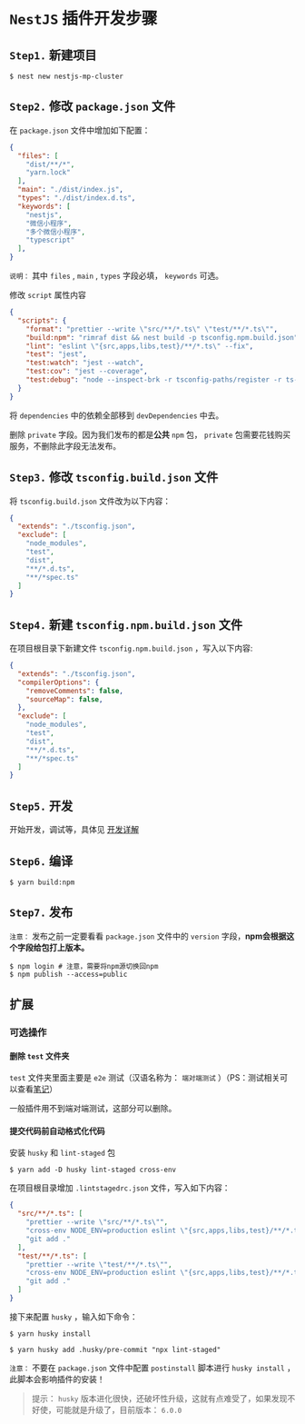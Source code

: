 # `NestJS` 插件开发步骤

## `Step1.` 新建项目

``` shell
$ nest new nestjs-mp-cluster
```

## `Step2.` 修改 `package.json` 文件

在 `package.json` 文件中增加如下配置：

``` json
{
  "files": [
    "dist/**/*",
    "yarn.lock"
  ],
  "main": "./dist/index.js",
  "types": "./dist/index.d.ts",
  "keywords": [
    "nestjs",
    "微信小程序",
    "多个微信小程序",
    "typescript"
  ],
}
```

`说明：` 其中 `files` , `main` , `types` 字段必填， `keywords` 可选。

修改 `script` 属性内容

``` json
{
  "scripts": {
    "format": "prettier --write \"src/**/*.ts\" \"test/**/*.ts\"",
    "build:npm": "rimraf dist && nest build -p tsconfig.npm.build.json",
    "lint": "eslint \"{src,apps,libs,test}/**/*.ts\" --fix",
    "test": "jest",
    "test:watch": "jest --watch",
    "test:cov": "jest --coverage",
    "test:debug": "node --inspect-brk -r tsconfig-paths/register -r ts-node/register node_modules/.bin/jest --runInBand"
  }
}
```

将 `dependencies` 中的依赖全部移到 `devDependencies` 中去。

删除 `private` 字段。因为我们发布的都是**公共** `npm` 包， `private` 包需要花钱购买服务，不删除此字段无法发布。

## `Step3.` 修改 `tsconfig.build.json` 文件

将 `tsconfig.build.json` 文件改为以下内容：

``` json
{
  "extends": "./tsconfig.json",
  "exclude": [
    "node_modules",
    "test",
    "dist",
    "**/*.d.ts",
    "**/*spec.ts"
  ]
}
```

## `Step4.` 新建 `tsconfig.npm.build.json` 文件

在项目根目录下新建文件 `tsconfig.npm.build.json` ，写入以下内容:

``` json
{
  "extends": "./tsconfig.json",
  "compilerOptions": {
    "removeComments": false,
    "sourceMap": false,
  },
  "exclude": [
    "node_modules",
    "test",
    "dist",
    "**/*.d.ts",
    "**/*spec.ts"
  ]
}
```

## `Step5.` 开发

开始开发，调试等，具体见 [开发详解](开发详解.md)

## `Step6.` 编译

``` shell
$ yarn build:npm
```

## `Step7.` 发布

`注意：` 发布之前一定要看看 `package.json` 文件中的 `version` 字段，**npm会根据这个字段给包打上版本。**

``` shell
$ npm login # 注意，需要将npm源切换回npm
$ npm publish --access=public 
```

## 扩展

### 可选操作

#### 删除 `test` 文件夹

`test` 文件夹里面主要是 `e2e` 测试（汉语名称为： `端对端测试` ）（PS：测试相关可以查看[笔记](../../../程序设计/测试/README.md)）

一般插件用不到端对端测试，这部分可以删除。

#### 提交代码前自动格式化代码

安装 `husky` 和 `lint-staged` 包

``` shell
$ yarn add -D husky lint-staged cross-env 
```

在项目根目录增加 `.lintstagedrc.json` 文件，写入如下内容：

``` json
{
  "src/**/*.ts": [
    "prettier --write \"src/**/*.ts\"",
    "cross-env NODE_ENV=production eslint \"{src,apps,libs,test}/**/*.ts\" --fix",
    "git add ."
  ],
  "test/**/*.ts": [
    "prettier --write \"test/**/*.ts\"",
    "cross-env NODE_ENV=production eslint \"{src,apps,libs,test}/**/*.ts\" --fix",
    "git add ."
  ]
}
```

接下来配置 `husky` ，输入如下命令：

``` shell
$ yarn husky install

$ yarn husky add .husky/pre-commit "npx lint-staged"
```

`注意：` 不要在 `package.json` 文件中配置 `postinstall` 脚本进行 `husky install` ，此脚本会影响插件的安装！

> 提示： `husky` 版本进化很快，还破坏性升级，这就有点难受了，如果发现不好使，可能就是升级了，目前版本： `6.0.0`
